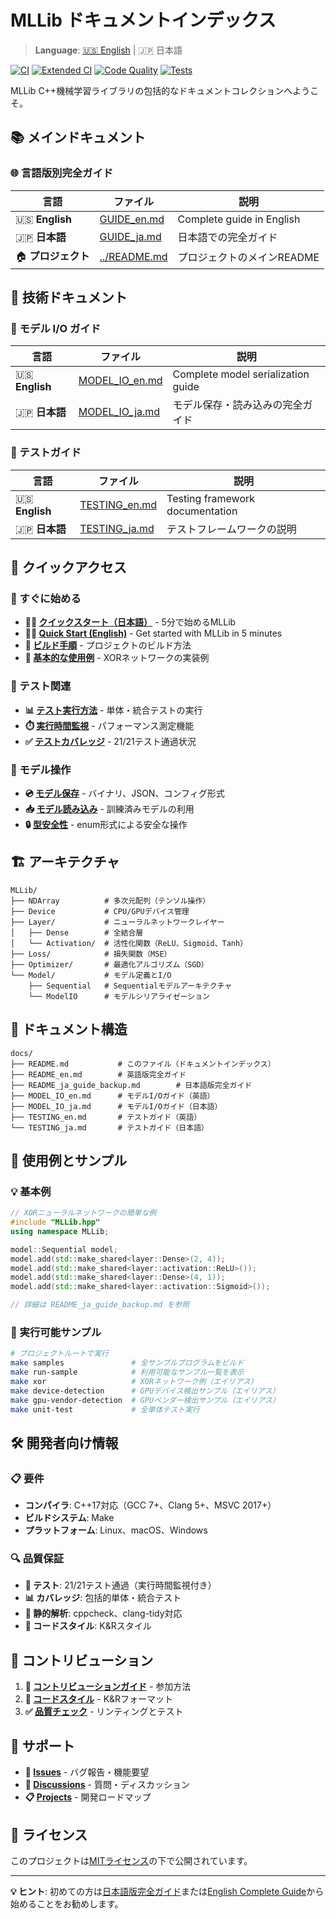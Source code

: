 # MLLib ドキュメントインデックス

> **Language**: [🇺🇸 English](README.md) | 🇯🇵 日本語

[![CI](https://github.com/shadowlink0122/CppML/workflows/CI/badge.svg)](https://github.com/shadowlink0122/CppML/actions/workflows/ci.yml)
[![Extended CI](https://github.com/shadowlink0122/CppML/workflows/Extended%20CI/badge.svg)](https://github.com/shadowlink0122/CppML/actions/workflows/extended-ci.yml)
[![Code Quality](https://img.shields.io/badge/code%20style-K%26R-blue.svg)](https://en.wikipedia.org/wiki/Indentation_style#K&R_style)
[![Tests](https://img.shields.io/badge/tests-21%2F21_passing-brightgreen.svg)](#testing)

MLLib C++機械学習ライブラリの包括的なドキュメントコレクションへようこそ。

## 📚 メインドキュメント

### 🌐 言語版別完全ガイド

| 言語 | ファイル | 説明 |
|------|----------|------|
| 🇺🇸 **English** | [GUIDE_en.md](GUIDE_en.md) | Complete guide in English |
| 🇯🇵 **日本語** | [GUIDE_ja.md](GUIDE_ja.md) | 日本語での完全ガイド |
| 🏠 **プロジェクト** | [../README.md](../README.md) | プロジェクトのメインREADME |

## 🔧 技術ドキュメント

### 💾 モデル I/O ガイド

| 言語 | ファイル | 説明 |
|------|----------|------|
| 🇺🇸 **English** | [MODEL_IO_en.md](MODEL_IO_en.md) | Complete model serialization guide |
| 🇯🇵 **日本語** | [MODEL_IO_ja.md](MODEL_IO_ja.md) | モデル保存・読み込みの完全ガイド |

### 🧪 テストガイド

| 言語 | ファイル | 説明 |
|------|----------|------|
| 🇺🇸 **English** | [TESTING_en.md](TESTING_en.md) | Testing framework documentation |
| 🇯🇵 **日本語** | [TESTING_ja.md](TESTING_ja.md) | テストフレームワークの説明 |

## 🚀 クイックアクセス

### 📖 すぐに始める

- **🏃‍♂️ [クイックスタート（日本語）](GUIDE_ja.md#-クイックスタート)** - 5分で始めるMLLib
- **🏃‍♀️ [Quick Start (English)](GUIDE_en.md#-quick-start)** - Get started with MLLib in 5 minutes
- **🔧 [ビルド手順](GUIDE_ja.md#ビルドとテスト)** - プロジェクトのビルド方法
- **🎯 [基本的な使用例](GUIDE_ja.md#基本的な使用方法)** - XORネットワークの実装例

### 🧪 テスト関連

- **📊 [テスト実行方法](TESTING_ja.md)** - 単体・統合テストの実行
- **⏱️ [実行時間監視](TESTING_ja.md#実行時間監視)** - パフォーマンス測定機能
- **✅ [テストカバレッジ](TESTING_ja.md#テストカバレッジ)** - 21/21テスト通過状況

### 💾 モデル操作

- **💿 [モデル保存](MODEL_IO_ja.md#モデル保存)** - バイナリ、JSON、コンフィグ形式
- **📥 [モデル読み込み](MODEL_IO_ja.md#モデル読み込み)** - 訓練済みモデルの利用
- **🔒 [型安全性](MODEL_IO_ja.md#型安全性)** - enum形式による安全な操作

## 🏗️ アーキテクチャ

```
MLLib/
├── NDArray          # 多次元配列（テンソル操作）
├── Device           # CPU/GPUデバイス管理
├── Layer/           # ニューラルネットワークレイヤー
│   ├── Dense        # 全結合層
│   └── Activation/  # 活性化関数（ReLU、Sigmoid、Tanh）
├── Loss/            # 損失関数（MSE）
├── Optimizer/       # 最適化アルゴリズム（SGD）
└── Model/           # モデル定義とI/O
    ├── Sequential   # Sequentialモデルアーキテクチャ
    └── ModelIO      # モデルシリアライゼーション
```

## 📁 ドキュメント構造

```
docs/
├── README.md           # このファイル（ドキュメントインデックス）
├── README_en.md        # 英語版完全ガイド
├── README_ja_guide_backup.md        # 日本語版完全ガイド
├── MODEL_IO_en.md      # モデルI/Oガイド（英語）
├── MODEL_IO_ja.md      # モデルI/Oガイド（日本語）
├── TESTING_en.md       # テストガイド（英語）
└── TESTING_ja.md       # テストガイド（日本語）
```

## 🎯 使用例とサンプル

### 💡 基本例

```cpp
// XORニューラルネットワークの簡単な例
#include "MLLib.hpp"
using namespace MLLib;

model::Sequential model;
model.add(std::make_shared<layer::Dense>(2, 4));
model.add(std::make_shared<layer::activation::ReLU>());
model.add(std::make_shared<layer::Dense>(4, 1));
model.add(std::make_shared<layer::activation::Sigmoid>());

// 詳細は README_ja_guide_backup.md を参照
```

### 🔧 実行可能サンプル

```bash
# プロジェクトルートで実行
make samples               # 全サンプルプログラムをビルド
make run-sample            # 利用可能なサンプル一覧を表示
make xor                   # XORネットワーク例（エイリアス）
make device-detection      # GPUデバイス検出サンプル（エイリアス）
make gpu-vendor-detection  # GPUベンダー検出サンプル（エイリアス）
make unit-test             # 全単体テスト実行
```

## 🛠️ 開発者向け情報

### 📋 要件

- **コンパイラ**: C++17対応（GCC 7+、Clang 5+、MSVC 2017+）
- **ビルドシステム**: Make
- **プラットフォーム**: Linux、macOS、Windows

### 🔍 品質保証

- **🧪 テスト**: 21/21テスト通過（実行時間監視付き）
- **📊 カバレッジ**: 包括的単体・統合テスト
- **🔧 静的解析**: cppcheck、clang-tidy対応
- **📝 コードスタイル**: K&Rスタイル

## 🤝 コントリビューション

1. **📖 [コントリビューションガイド](README_ja_guide_backup.md#-コントリビューション)** - 参加方法
2. **🎨 [コードスタイル](README_ja_guide_backup.md#コードスタイル)** - K&Rフォーマット
3. **✅ [品質チェック](README_ja_guide_backup.md#コード品質)** - リンティングとテスト

## 📧 サポート

- **🐛 [Issues](https://github.com/shadowlink0122/CppML/issues)** - バグ報告・機能要望
- **💬 [Discussions](https://github.com/shadowlink0122/CppML/discussions)** - 質問・ディスカッション
- **📋 [Projects](https://github.com/shadowlink0122/CppML/projects)** - 開発ロードマップ

## 📄 ライセンス

このプロジェクトは[MITライセンス](../LICENSE)の下で公開されています。

---

**💡 ヒント**: 初めての方は[日本語版完全ガイド](GUIDE_ja.md)または[English Complete Guide](GUIDE_en.md)から始めることをお勧めします。
